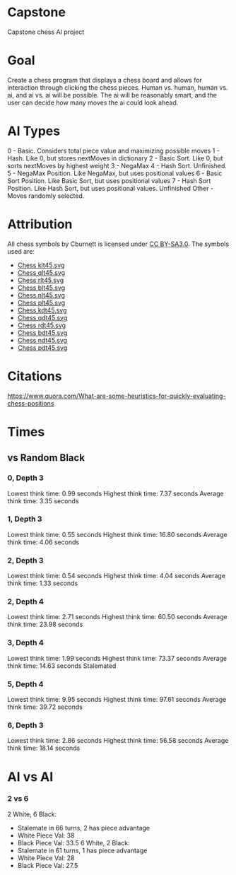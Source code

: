 # Capstone
Capstone chess AI project

# Goal
Create a chess program that displays a chess board and allows for interaction through clicking the chess pieces. Human vs. human, human vs. ai, and ai vs. ai will be possible. The ai will be reasonably smart, and the user can decide how many moves the ai could look ahead.

# AI Types
0 - Basic. Considers total piece value and maximizing possible moves
1 - Hash. Like 0, but stores nextMoves in dictionary
2 - Basic Sort. Like 0, but sorts nextMoves by highest weight
3 - NegaMax
4 - Hash Sort. Unfinished.
5 - NegaMax Position. Like NegaMax, but uses positional values
6 - Basic Sort Position. Like Basic Sort, but uses positional values
7 - Hash Sort Position. Like Hash Sort, but uses positional values. Unfinished
Other - Moves randomly selected.

# Attribution
All chess symbols by Cburnett is licensed under [CC BY-SA3.0](https://creativecommons.org/licenses/by-sa/3.0/deed.en). The symbols used are:
* [Chess klt45.svg](https://en.wikipedia.org/wiki/File:Chess_klt45.svg)
* [Chess qlt45.svg](https://en.wikipedia.org/wiki/File:Chess_qlt45.svg)
* [Chess rlt45.svg](https://en.wikipedia.org/wiki/File:Chess_rlt45.svg)
* [Chess blt45.svg](https://en.wikipedia.org/wiki/File:Chess_blt45.svg)
* [Chess nlt45.svg](https://en.wikipedia.org/wiki/File:Chess_nlt45.svg)
* [Chess plt45.svg](https://en.wikipedia.org/wiki/File:Chess_plt45.svg)
* [Chess kdt45.svg](https://en.wikipedia.org/wiki/File:Chess_kdt45.svg)
* [Chess qdt45.svg](https://en.wikipedia.org/wiki/File:Chess_qdt45.svg)
* [Chess rdt45.svg](https://en.wikipedia.org/wiki/File:Chess_rdt45.svg)
* [Chess bdt45.svg](https://en.wikipedia.org/wiki/File:Chess_bdt45.svg)
* [Chess ndt45.svg](https://en.wikipedia.org/wiki/File:Chess_ndt45.svg)
* [Chess pdt45.svg](https://en.wikipedia.org/wiki/File:Chess_pdt45.svg)

# Citations
https://www.quora.com/What-are-some-heuristics-for-quickly-evaluating-chess-positions

# Times
## vs Random Black
### 0, Depth 3
Lowest think time: 0.99 seconds
Highest think time: 7.37 seconds
Average think time: 3.35 seconds

### 1, Depth 3
Lowest think time: 0.55 seconds
Highest think time: 16.80 seconds
Average think time: 4.06 seconds

### 2, Depth 3
Lowest think time: 0.54 seconds
Highest think time: 4.04 seconds
Average think time: 1.33 seconds

### 2, Depth 4
Lowest think time: 2.71 seconds
Highest think time: 60.50 seconds
Average think time: 23.98 seconds

### 3, Depth 4
Lowest think time: 1.99 seconds
Highest think time: 73.37 seconds
Average think time: 14.63 seconds
Stalemated

### 5, Depth 4
Lowest think time: 9.95 seconds
Highest think time: 97.61 seconds
Average think time: 39.72 seconds

### 6, Depth 3
Lowest think time: 2.86 seconds
Highest think time: 56.58 seconds
Average think time: 18.14 seconds

# AI vs AI
### 2 vs 6
2 White, 6 Black:
* Stalemate in 66 turns, 2 has piece advantage
* White Piece Val: 38
* Black Piece Val: 33.5
6 White, 2 Black:
* Stalemate in 61 turns, 1 has piece advantage
* White Piece Val: 28
* Black Piece Val: 27.5